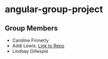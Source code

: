 # angular-group-project

## Group Members
- Caroline Finnerty
- Addi Lewis: [Link to Repo](https://github.com/Adalida-Lewis?tab=repositories)
- Lindsay Gillespie